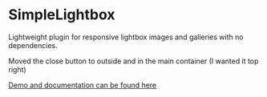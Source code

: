 # SimpleLightbox
Lightweight plugin for responsive lightbox images and galleries with no dependencies.

Moved the close button to outside and in the main container (I wanted it top right)

[Demo and documentation can be found here](http://dbrekalo.github.io/simpleLightbox/)

